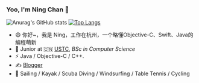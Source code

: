### Yoo, I'm Ning Chan 👋
![Anurag's GitHub stats](https://github-readme-stats.vercel.app/api?username=Ning95&show_icons=true&theme=radical) [![Top Langs](https://github-readme-stats.vercel.app/api/top-langs/?username=Ning95&layout=compact)](https://github.com/Ning95)

- 😄 你好~，我是 Ning，工作在杭州，一个略懂Objective-C、Swift、Java的编程萌新
- 🍻 Junior at 🇨🇳 [USTC](https://www.ustc.edu.cn), _BSc in Computer Science_
- ⚡ Java / Objective-C / C++.
- ✍️ [Blogger](https://www.jianshu.com/u/6cccb87017da)
- 🏃 Sailing / Kayak / Scuba Diving / Windsurfing / Table Tennis / Cycling
